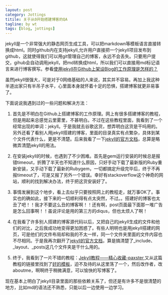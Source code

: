 ```yaml
---
layout: post
category: Jottings
titile: 关于从0开始搭建博客的QA
tagline: by wt
tags: [blog, jottings]
---
```

jekyll是一个非常强大的静态网页生成工具，可以把markdown等模板语言直接转换成html。同时github内在支持jekyll,允许用户直接把一个jekyll项目发布到github，这就使得我们可以用git管理自己的博客，永远不会丢失。只要用户提交，gihub会自动调用jekyll，把md转换成html，所以我们可以直接用md标记语言来进行博客撰写。参看[使用jekyll在Github上架设Blog的工作原理是怎样的？](http://www.zhihu.com/question/20096350)

<!--more-->

虽然jekyll很强大，可是对于0网络基础的人来说，其实并不容易。再加上我这种半道出家只有半吊子水平，心里面本身就怀着十足的恐惧，搭建博客就更非易事了。

下面说说我遇到过的一些问题和解决方法：

 1. 首先是不明白在Github上搭建博客的工作原理。网上有很多搭建博客的教程，但是用起来总感觉云里雾里，不甚明白。不过在这些教程里面，我看到了一个经常出现的单词：jekyll。于是我就去谷歌这货，想弄明白这货是干吗用的。另外还看了看别人用jekyll搭建的博客，里面的目录真实有点繁杂，具体到某个文件代表什么，更是不清楚。后来我看了一下[jekyll的官方文档](http://jekyllrb.com)，总算是略微弄清楚jekyll的用法。

 2. 在安装jekyll的时候，也遇到了不少困难。首先是gem运行安装的时候总是报错timeout，折腾了半天也不知道什么原因，只好手动下载了最新版的Ruby重新安装，又手动下载了最新的Rubygem，一切都搞定升级完毕后，终于不再报timeout了，可是又报了另外一个错误。幸好有stackoverflow这个神奇的网站，顺利的找到解决办法，终于把这货安装好了。

 3. 事情发展到这个地步，看上去似乎只要按照网上的教程走，就万事OK了。事实也的确如此，接下来的一切顺利得有点太突然，不过。。搭建好的博客也太丑了吧！！我才不要这么丑的博客啊！！还有啊，post页面最下面那一堆广告是怎么回事啊！！虽说评论是用的第三方的diqus，但也太烦人了啊！

 4. 在我看了许多别人搭建的博客源代码以后，又把自己的jekyll生成的文件和他们的对比，之后我成功地变得更加困惑了。有些人明明也是用jekyll搭建的网页，可是他们的文件布局却和我的不太一样，同一个文件夹里面的文件内容也不尽相同。于是我再次翻开了[jekyll的官方文档](http://jekyllrb.com)，算是搞清楚了_include、_layout、_posts这几个文件夹是干什么用的。

 5. 终于，我看到了一片不错的教程：[Jekyll教程——精心收藏-paxster](http://www.tuicool.com/articles/Q3QJrq),又从这篇教程的链接里找到了[好的模板](http://jekyllthemes.org)，迫不及待的从这里荡了一个，然后改作者，改aboutme，啊啊终于稍微满意，可以愉快的写博客了。

 现在基本上明白了jekyll目录里面的那些依赖关系了，但还是有许多不是很清楚的地方，比如md的语法还不熟悉，只能以后一边使用一边学习。
